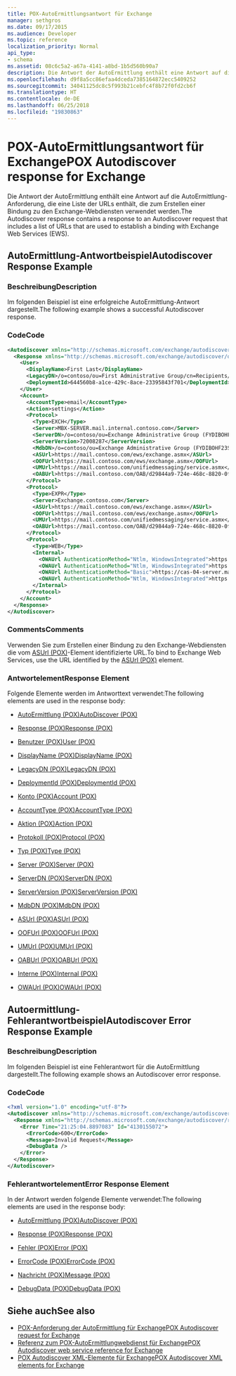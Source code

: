 ```yaml
---
title: POX-AutoErmittlungsantwort für Exchange
manager: sethgros
ms.date: 09/17/2015
ms.audience: Developer
ms.topic: reference
localization_priority: Normal
api_type:
- schema
ms.assetid: 08c6c5a2-a67a-4141-a8bd-1b5d560b90a7
description: Die Antwort der AutoErmittlung enthält eine Antwort auf die AutoErmittlung-Anforderung, die eine Liste der URLs enthält, die zum Erstellen einer Bindung zu den Exchange-Webdiensten verwendet werden.
ms.openlocfilehash: d9f8a5cc86efaa4dceda7385164872ecc5409252
ms.sourcegitcommit: 34041125dc8c5f993b21cebfc4f8b72f0fd2cb6f
ms.translationtype: HT
ms.contentlocale: de-DE
ms.lasthandoff: 06/25/2018
ms.locfileid: "19830863"
---
```

# <a name="pox-autodiscover-response-for-exchange"></a><span data-ttu-id="05e13-103">POX-AutoErmittlungsantwort für Exchange</span><span class="sxs-lookup"><span data-stu-id="05e13-103">POX Autodiscover response for Exchange</span></span>

<span data-ttu-id="05e13-104">Die Antwort der AutoErmittlung enthält eine Antwort auf die AutoErmittlung-Anforderung, die eine Liste der URLs enthält, die zum Erstellen einer Bindung zu den Exchange-Webdiensten verwendet werden.</span><span class="sxs-lookup"><span data-stu-id="05e13-104">The Autodiscover response contains a response to an Autodiscover request that includes a list of URLs that are used to establish a binding with Exchange Web Services (EWS).</span></span>
  
## <a name="autodiscover-response-example"></a><span data-ttu-id="05e13-105">AutoErmittlung-Antwortbeispiel</span><span class="sxs-lookup"><span data-stu-id="05e13-105">Autodiscover Response Example</span></span>

### <a name="description"></a><span data-ttu-id="05e13-106">Beschreibung</span><span class="sxs-lookup"><span data-stu-id="05e13-106">Description</span></span>

<span data-ttu-id="05e13-107">Im folgenden Beispiel ist eine erfolgreiche AutoErmittlung-Antwort dargestellt.</span><span class="sxs-lookup"><span data-stu-id="05e13-107">The following example shows a successful Autodiscover response.</span></span>
  
### <a name="code"></a><span data-ttu-id="05e13-108">Code</span><span class="sxs-lookup"><span data-stu-id="05e13-108">Code</span></span>

```XML
<Autodiscover xmlns="http://schemas.microsoft.com/exchange/autodiscover/responseschema/2006">
  <Response xmlns="http://schemas.microsoft.com/exchange/autodiscover/outlook/responseschema/2006a">
    <User>
      <DisplayName>First Last</DisplayName>
      <LegacyDN>/o=contoso/ou=First Administrative Group/cn=Recipients/cn=iuser885646</LegacyDN>
      <DeploymentId>644560b8-a1ce-429c-8ace-23395843f701</DeploymentId>
    </User>
    <Account>
      <AccountType>email</AccountType>
      <Action>settings</Action>
      <Protocol>
        <Type>EXCH</Type>
        <Server>MBX-SERVER.mail.internal.contoso.com</Server>
        <ServerDN>/o=contoso/ou=Exchange Administrative Group (FYDIBOHF23SPDLT)/cn=Configuration/cn=Servers/cn=MBX-SERVER</ServerDN>
        <ServerVersion>72008287</ServerVersion>
        <MdbDN>/o=contoso/ou=Exchange Administrative Group (FYDIBOHF23SPDLT)/cn=Configuration/cn=Servers/cn=MBX-SERVER/cn=Microsoft Private MDB</MdbDN>
        <ASUrl>https://mail.contoso.com/ews/exchange.asmx</ASUrl>
        <OOFUrl>https://mail.contoso.com/ews/exchange.asmx</OOFUrl>
        <UMUrl>https://mail.contoso.com/unifiedmessaging/service.asmx</UMUrl>
        <OABUrl>https://mail.contoso.com/OAB/d29844a9-724e-468c-8820-0f7b345b767b/</OABUrl>
      </Protocol>
      <Protocol>
        <Type>EXPR</Type>
        <Server>Exchange.contoso.com</Server>
        <ASUrl>https://mail.contoso.com/ews/exchange.asmx</ASUrl>
        <OOFUrl>https://mail.contoso.com/ews/exchange.asmx</OOFUrl>
        <UMUrl>https://mail.contoso.com/unifiedmessaging/service.asmx</UMUrl>
        <OABUrl>https://mail.contoso.com/OAB/d29844a9-724e-468c-8820-0f7b345b767b/</OABUrl>
      </Protocol>
      <Protocol>
        <Type>WEB</Type>
        <Internal>
          <OWAUrl AuthenticationMethod="Ntlm, WindowsIntegrated">https://cas-01-server.mail.internal.contoso.com/owa</OWAUrl>
          <OWAUrl AuthenticationMethod="Ntlm, WindowsIntegrated">https://cas-02-server.mail.internal.contoso.com/owa</OWAUrl>
          <OWAUrl AuthenticationMethod="Basic">https://cas-04-server.mail.internal.contoso.com/owa</OWAUrl>
          <OWAUrl AuthenticationMethod="Ntlm, WindowsIntegrated">https://cas-05-server.mail.internal.contoso.com/owa</OWAUrl>
        </Internal>
      </Protocol>
    </Account>
  </Response>
</Autodiscover>
```

### <a name="comments"></a><span data-ttu-id="05e13-109">Comments</span><span class="sxs-lookup"><span data-stu-id="05e13-109">Comments</span></span>

<span data-ttu-id="05e13-110">Verwenden Sie zum Erstellen einer Bindung zu den Exchange-Webdiensten die vom [ASUrl (POX)](asurl-pox.md)-Element identifizierte URL.</span><span class="sxs-lookup"><span data-stu-id="05e13-110">To bind to Exchange Web Services, use the URL identified by the [ASUrl (POX)](asurl-pox.md) element.</span></span> 
  
### <a name="response-element"></a><span data-ttu-id="05e13-111">Antwortelement</span><span class="sxs-lookup"><span data-stu-id="05e13-111">Response Element</span></span>

<span data-ttu-id="05e13-112">Folgende Elemente werden im Antworttext verwendet:</span><span class="sxs-lookup"><span data-stu-id="05e13-112">The following elements are used in the response body:</span></span>
  
- [<span data-ttu-id="05e13-113">AutoErmittlung (POX)</span><span class="sxs-lookup"><span data-stu-id="05e13-113">AutoDiscover (POX)</span></span>](autodiscover-pox.md)
    
- [<span data-ttu-id="05e13-114">Response (POX)</span><span class="sxs-lookup"><span data-stu-id="05e13-114">Response (POX)</span></span>](response-pox.md)
    
- [<span data-ttu-id="05e13-115">Benutzer (POX)</span><span class="sxs-lookup"><span data-stu-id="05e13-115">User (POX)</span></span>](user-pox.md)
    
- [<span data-ttu-id="05e13-116">DisplayName (POX)</span><span class="sxs-lookup"><span data-stu-id="05e13-116">DisplayName (POX)</span></span>](displayname-pox.md)
    
- [<span data-ttu-id="05e13-117">LegacyDN (POX)</span><span class="sxs-lookup"><span data-stu-id="05e13-117">LegacyDN (POX)</span></span>](legacydn-pox.md)
    
- [<span data-ttu-id="05e13-118">DeploymentId (POX)</span><span class="sxs-lookup"><span data-stu-id="05e13-118">DeploymentId (POX)</span></span>](deploymentid-pox.md)
    
- [<span data-ttu-id="05e13-119">Konto (POX)</span><span class="sxs-lookup"><span data-stu-id="05e13-119">Account (POX)</span></span>](account-pox.md)
    
- [<span data-ttu-id="05e13-120">AccountType (POX)</span><span class="sxs-lookup"><span data-stu-id="05e13-120">AccountType (POX)</span></span>](accounttype-pox.md)
    
- [<span data-ttu-id="05e13-121">Aktion (POX)</span><span class="sxs-lookup"><span data-stu-id="05e13-121">Action (POX)</span></span>](action-pox.md)
    
- [<span data-ttu-id="05e13-122">Protokoll (POX)</span><span class="sxs-lookup"><span data-stu-id="05e13-122">Protocol (POX)</span></span>](protocol-pox.md)
    
- [<span data-ttu-id="05e13-123">Typ (POX)</span><span class="sxs-lookup"><span data-stu-id="05e13-123">Type (POX)</span></span>](type-pox.md)
    
- [<span data-ttu-id="05e13-124">Server (POX)</span><span class="sxs-lookup"><span data-stu-id="05e13-124">Server (POX)</span></span>](server-pox.md)
    
- [<span data-ttu-id="05e13-125">ServerDN (POX)</span><span class="sxs-lookup"><span data-stu-id="05e13-125">ServerDN (POX)</span></span>](serverdn-pox.md)
    
- [<span data-ttu-id="05e13-126">ServerVersion (POX)</span><span class="sxs-lookup"><span data-stu-id="05e13-126">ServerVersion (POX)</span></span>](serverversion-pox.md)
    
- [<span data-ttu-id="05e13-127">MdbDN (POX)</span><span class="sxs-lookup"><span data-stu-id="05e13-127">MdbDN (POX)</span></span>](mdbdn-pox.md)
    
- [<span data-ttu-id="05e13-128">ASUrl (POX)</span><span class="sxs-lookup"><span data-stu-id="05e13-128">ASUrl (POX)</span></span>](asurl-pox.md)
    
- [<span data-ttu-id="05e13-129">OOFUrl (POX)</span><span class="sxs-lookup"><span data-stu-id="05e13-129">OOFUrl (POX)</span></span>](oofurl-pox.md)
    
- [<span data-ttu-id="05e13-130">UMUrl (POX)</span><span class="sxs-lookup"><span data-stu-id="05e13-130">UMUrl (POX)</span></span>](umurl-pox.md)
    
- [<span data-ttu-id="05e13-131">OABUrl (POX)</span><span class="sxs-lookup"><span data-stu-id="05e13-131">OABUrl (POX)</span></span>](oaburl-pox.md)
    
- [<span data-ttu-id="05e13-132">Interne (POX)</span><span class="sxs-lookup"><span data-stu-id="05e13-132">Internal (POX)</span></span>](internal-pox.md)
    
- [<span data-ttu-id="05e13-133">OWAUrl (POX)</span><span class="sxs-lookup"><span data-stu-id="05e13-133">OWAUrl (POX)</span></span>](owaurl-pox.md)
    
## <a name="autodiscover-error-response-example"></a><span data-ttu-id="05e13-134">Autoermittlung-Fehlerantwortbeispiel</span><span class="sxs-lookup"><span data-stu-id="05e13-134">Autodiscover Error Response Example</span></span>

### <a name="description"></a><span data-ttu-id="05e13-135">Beschreibung</span><span class="sxs-lookup"><span data-stu-id="05e13-135">Description</span></span>

<span data-ttu-id="05e13-136">Im folgenden Beispiel ist eine Fehlerantwort für die AutoErmittlung dargestellt.</span><span class="sxs-lookup"><span data-stu-id="05e13-136">The following example shows an Autodiscover error response.</span></span>
  
### <a name="code"></a><span data-ttu-id="05e13-137">Code</span><span class="sxs-lookup"><span data-stu-id="05e13-137">Code</span></span>

```XML
<?xml version="1.0" encoding="utf-8"?>
<Autodiscover xmlns="http://schemas.microsoft.com/exchange/autodiscover/responseschema/2006">
  <Response xmlns="http://schemas.microsoft.com/exchange/autodiscover/responseschema/2006">
    <Error Time="21:25:04.8897083" Id="4130155072">
      <ErrorCode>600</ErrorCode>
      <Message>Invalid Request</Message>
      <DebugData />
    </Error>
  </Response>
</Autodiscover>
```

### <a name="error-response-element"></a><span data-ttu-id="05e13-138">Fehlerantwortelement</span><span class="sxs-lookup"><span data-stu-id="05e13-138">Error Response Element</span></span>

<span data-ttu-id="05e13-139">In der Antwort werden folgende Elemente verwendet:</span><span class="sxs-lookup"><span data-stu-id="05e13-139">The following elements are used in the response body:</span></span>
  
- [<span data-ttu-id="05e13-140">AutoErmittlung (POX)</span><span class="sxs-lookup"><span data-stu-id="05e13-140">AutoDiscover (POX)</span></span>](autodiscover-pox.md)
    
- [<span data-ttu-id="05e13-141">Response (POX)</span><span class="sxs-lookup"><span data-stu-id="05e13-141">Response (POX)</span></span>](response-pox.md)
    
- [<span data-ttu-id="05e13-142">Fehler (POX)</span><span class="sxs-lookup"><span data-stu-id="05e13-142">Error (POX)</span></span>](error-pox.md)
    
- [<span data-ttu-id="05e13-143">ErrorCode (POX)</span><span class="sxs-lookup"><span data-stu-id="05e13-143">ErrorCode (POX)</span></span>](errorcode-pox.md)
    
- [<span data-ttu-id="05e13-144">Nachricht (POX)</span><span class="sxs-lookup"><span data-stu-id="05e13-144">Message (POX)</span></span>](message-pox.md)
    
- [<span data-ttu-id="05e13-145">DebugData (POX)</span><span class="sxs-lookup"><span data-stu-id="05e13-145">DebugData (POX)</span></span>](debugdata-pox.md)
    
## <a name="see-also"></a><span data-ttu-id="05e13-146">Siehe auch</span><span class="sxs-lookup"><span data-stu-id="05e13-146">See also</span></span>

- [<span data-ttu-id="05e13-147">POX-Anforderung der AutoErmittlung für Exchange</span><span class="sxs-lookup"><span data-stu-id="05e13-147">POX Autodiscover request for Exchange</span></span>](pox-autodiscover-request-for-exchange.md)
- [<span data-ttu-id="05e13-148">Referenz zum POX-AutoErmittlungwebdienst für Exchange</span><span class="sxs-lookup"><span data-stu-id="05e13-148">POX Autodiscover web service reference for Exchange</span></span>](pox-autodiscover-web-service-reference-for-exchange.md) 
- [<span data-ttu-id="05e13-149">POX Autodiscover XML-Elemente für Exchange</span><span class="sxs-lookup"><span data-stu-id="05e13-149">POX Autodiscover XML elements for Exchange</span></span>](pox-autodiscover-xml-elements-for-exchange.md)

